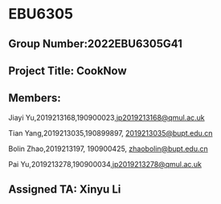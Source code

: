 # EBU6305

## Group Number:2022EBU6305G41

## Project Title: CookNow

## Members:

Jiayi Yu,2019213168,190900023,jp2019213168@qmul.ac.uk

Tian Yang,2019213035,190899897, 2019213035@bupt.edu.cn

Bolin Zhao,2019213197, 190900425, zhaobolin@bupt.edu.cn

Pai Yu,2019213278,190900034,jp2019213278@qmul.ac.uk


## Assigned TA: Xinyu Li
